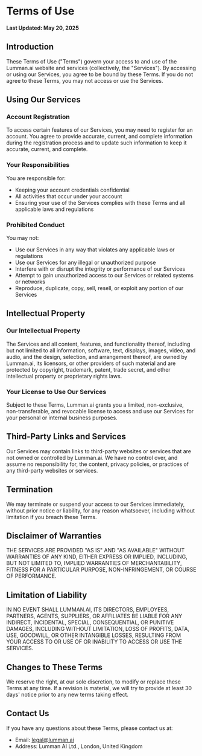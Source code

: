 # Terms of Use

**Last Updated: May 20, 2025**

## Introduction

These Terms of Use ("Terms") govern your access to and use of the Lumman.ai website and services (collectively, the "Services"). By accessing or using our Services, you agree to be bound by these Terms. If you do not agree to these Terms, you may not access or use the Services.

## Using Our Services

### Account Registration

To access certain features of our Services, you may need to register for an account. You agree to provide accurate, current, and complete information during the registration process and to update such information to keep it accurate, current, and complete.

### Your Responsibilities

You are responsible for:

- Keeping your account credentials confidential
- All activities that occur under your account
- Ensuring your use of the Services complies with these Terms and all applicable laws and regulations

### Prohibited Conduct

You may not:

- Use our Services in any way that violates any applicable laws or regulations
- Use our Services for any illegal or unauthorized purpose
- Interfere with or disrupt the integrity or performance of our Services
- Attempt to gain unauthorized access to our Services or related systems or networks
- Reproduce, duplicate, copy, sell, resell, or exploit any portion of our Services

## Intellectual Property

### Our Intellectual Property

The Services and all content, features, and functionality thereof, including but not limited to all information, software, text, displays, images, video, and audio, and the design, selection, and arrangement thereof, are owned by Lumman.ai, its licensors, or other providers of such material and are protected by copyright, trademark, patent, trade secret, and other intellectual property or proprietary rights laws.

### Your License to Use Our Services

Subject to these Terms, Lumman.ai grants you a limited, non-exclusive, non-transferable, and revocable license to access and use our Services for your personal or internal business purposes.

## Third-Party Links and Services

Our Services may contain links to third-party websites or services that are not owned or controlled by Lumman.ai. We have no control over, and assume no responsibility for, the content, privacy policies, or practices of any third-party websites or services.

## Termination

We may terminate or suspend your access to our Services immediately, without prior notice or liability, for any reason whatsoever, including without limitation if you breach these Terms.

## Disclaimer of Warranties

THE SERVICES ARE PROVIDED "AS IS" AND "AS AVAILABLE" WITHOUT WARRANTIES OF ANY KIND, EITHER EXPRESS OR IMPLIED, INCLUDING, BUT NOT LIMITED TO, IMPLIED WARRANTIES OF MERCHANTABILITY, FITNESS FOR A PARTICULAR PURPOSE, NON-INFRINGEMENT, OR COURSE OF PERFORMANCE.

## Limitation of Liability

IN NO EVENT SHALL LUMMAN.AI, ITS DIRECTORS, EMPLOYEES, PARTNERS, AGENTS, SUPPLIERS, OR AFFILIATES BE LIABLE FOR ANY INDIRECT, INCIDENTAL, SPECIAL, CONSEQUENTIAL, OR PUNITIVE DAMAGES, INCLUDING WITHOUT LIMITATION, LOSS OF PROFITS, DATA, USE, GOODWILL, OR OTHER INTANGIBLE LOSSES, RESULTING FROM YOUR ACCESS TO OR USE OF OR INABILITY TO ACCESS OR USE THE SERVICES.

## Changes to These Terms

We reserve the right, at our sole discretion, to modify or replace these Terms at any time. If a revision is material, we will try to provide at least 30 days' notice prior to any new terms taking effect.

## Contact Us

If you have any questions about these Terms, please contact us at:
- Email: legal@lumman.ai
- Address: Lumman AI Ltd., London, United Kingdom
